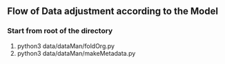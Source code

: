 ## Flow of Data adjustment according to the Model

### Start from root of the directory

1. python3 data/dataMan/foldOrg.py
2. python3 data/dataMan/makeMetadata.py